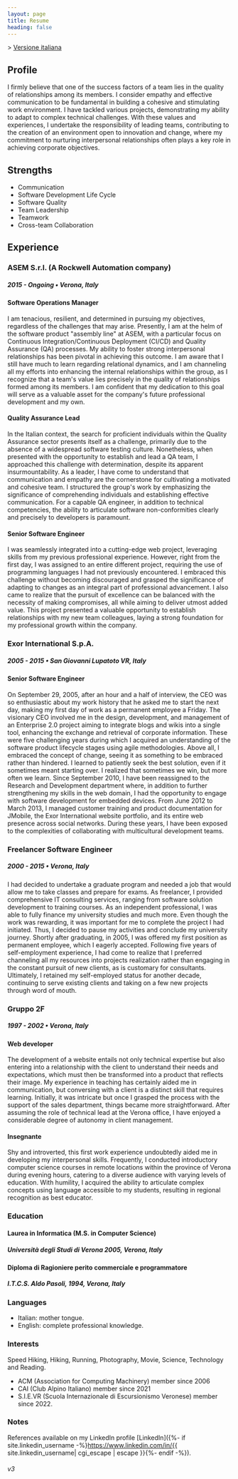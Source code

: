 ```yaml
---
layout: page
title: Resume
heading: false
---
```


\> [Versione italiana](/cv.html)

## Profile

I firmly believe that one of the success factors of a team lies in the quality of relationships among its members. I consider empathy and effective communication to be fundamental in building a cohesive and stimulating work environment. I have tackled various projects, demonstrating my ability to adapt to complex technical challenges. With these values and experiences, I undertake the responsibility of leading teams, contributing to the creation of an environment open to innovation and change, where my commitment to nurturing interpersonal relationships often plays a key role in achieving corporate objectives.

## Strengths

- Communication
- Software Development Life Cycle 
- Software Quality
- Team Leadership
- Teamwork
- Cross-team Collaboration	

## Experience

### ASEM S.r.l. (A Rockwell Automation company)

##### 2015 - Ongoing •  Verona, Italy

#### Software Operations Manager

I am tenacious, resilient, and determined in pursuing my objectives, regardless of the challenges that may arise. Presently, I am at the helm of the software product "assembly line" at ASEM, with a particular focus on Continuous Integration/Continuous Deployment (CI/CD) and Quality Assurance (QA) processes. My ability to foster strong interpersonal relationships has been pivotal in achieving this outcome. I am aware that I still have much to learn regarding relational dynamics, and I am channeling all my efforts into enhancing the internal relationships within the group, as I recognize that a team's value lies precisely in the quality of relationships formed among its members. I am confident that my dedication to this goal will serve as a valuable asset for the company's future professional development and my own.

#### Quality Assurance Lead

In the Italian context, the search for proficient individuals within the Quality Assurance sector presents itself as a challenge, primarily due to the absence of a widespread software testing culture. Nonetheless, when presented with the opportunity to establish and lead a QA team, I approached this challenge with determination, despite its apparent insurmountability. As a leader, I have come to understand that communication and empathy are the cornerstone for cultivating a motivated and cohesive team. I structured the group's work by emphasizing the significance of comprehending individuals and establishing effective communication. For a capable QA engineer, in addition to technical competencies, the ability to articulate software non-conformities clearly and precisely to developers is paramount.

#### Senior Software Engineer

I was seamlessly integrated into a cutting-edge web project, leveraging skills from my previous professional experience. However, right from the first day, I was assigned to an entire different project, requiring the use of programming languages I had not previously encountered. I embraced this challenge without becoming discouraged and grasped the significance of adapting to changes as an integral part of professional advancement. I also came to realize that the pursuit of excellence can be balanced with the necessity of making compromises, all while aiming to deliver utmost added value. This project presented a valuable opportunity to establish relationships with my new team colleagues, laying a strong foundation for my professional growth within the company.

### Exor International S.p.A.

##### 2005 - 2015 • San Giovanni Lupatoto VR, Italy

#### Senior Software Engineer

On September 29, 2005, after an hour and a half of interview, the CEO was so enthusiastic about my work history that he asked me to start the next day, making my first day of work as a permanent employee a Friday. The visionary CEO involved me in the design, development, and management of an Enterprise 2.0 project aiming to integrate blogs and wikis into a single tool, enhancing the exchange and retrieval of corporate information. These were five challenging years during which I acquired an understanding of the software product lifecycle stages using agile methodologies. Above all, I embraced the concept of change, seeing it as something to be embraced rather than hindered. I learned to patiently seek the best solution, even if it sometimes meant starting over. I realized that sometimes we win, but more often we learn. Since September 2010, I have been reassigned to the Research and Development department where, in addition to further strengthening my skills in the web domain, I had the opportunity to engage with software development for embedded devices. From June 2012 to March 2013, I managed customer training and product documentation for JMobile, the Exor International website portfolio, and its entire web presence across social networks. During these years, I have been exposed to the complexities of collaborating with multicultural development teams.

### Freelancer Software Engineer

##### 2000 - 2015 • Verona, Italy

I had decided to undertake a graduate program and needed a job that would allow me to take classes and prepare for exams. As freelancer, I provided comprehensive IT consulting services, ranging from software solution development to training courses. As an independent professional, I was able to fully finance my university studies and much more. Even though the work was rewarding, it was important for me to complete the project I had initiated. Thus, I decided to pause my activities and conclude my university journey. Shortly after graduating, in 2005, I was offered my first position as permanent employee, which I eagerly accepted. Following five years of self-employment experience, I had come to realize that I preferred channeling all my resources into projects realization rather than engaging in the constant pursuit of new clients, as is customary for consultants. Ultimately, I retained my self-employed status for another decade, continuing to serve existing clients and taking on a few new projects through word of mouth.

### Gruppo 2F

##### 1997 - 2002 • Verona, Italy

#### Web developer

The development of a website entails not only technical expertise but also entering into a relationship with the client to understand their needs and expectations, which must then be transformed into a product that reflects their image. My experience in teaching has certainly aided me in communication, but conversing with a client is a distinct skill that requires learning. Initially, it was intricate but once I grasped the process with the support of the sales department, things became more straightforward. After assuming the role of technical lead at the Verona office, I have enjoyed a considerable degree of autonomy in client management.

#### Insegnante

Shy and introverted, this first work experience undoubtedly aided me in developing my interpersonal skills. Frequently, I conducted introductory computer science courses in remote locations within the province of Verona during evening hours, catering to a diverse audience with varying levels of education. With humility, I acquired the ability to articulate complex concepts using language accessible to my students, resulting in regional recognition as best educator.

### Education

#### Laurea in Informatica (M.S. in Computer Science)

##### Università degli Studi di Verona 2005, Verona, Italy

#### Diploma di Ragioniere perito commerciale e programmatore

##### I.T.C.S. Aldo Pasoli, 1994, Verona, Italy

### Languages

- Italian: mother tongue.
- English: complete professional knowledge.

### Interests

Speed Hiking, Hiking, Running, Photography, Movie, Science, Technology and Reading. 

- ACM (Association for Computing Machinery) member since 2006
- CAI (Club Alpino Italiano) member since 2021
- S.I.E.VR (Scuola Internazionale di Escursionismo Veronese) member since 2022.

### Notes

References available on my LinkedIn profile [LinkedIn]({%- if site.linkedin_username -%}https://www.linkedin.com/in/{{ site.linkedin_username| cgi_escape | escape }}{%- endif -%}).

###### v3